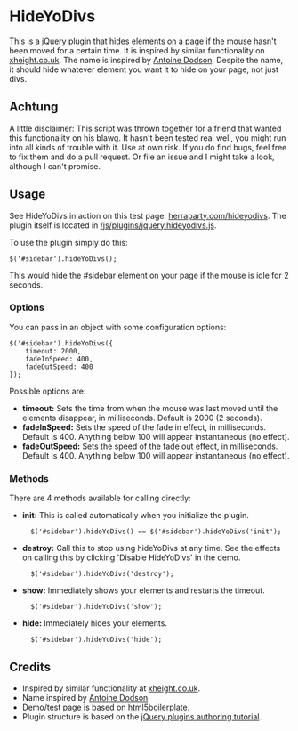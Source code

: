 # HideYoDivs

This is a jQuery plugin that hides elements on a page if the mouse hasn't been moved for a certain time. It is inspired by similar functionality on [xheight.co.uk](http://xheight.co.uk/). The name is inspired by [Antoine Dodson](http://en.wikipedia.org/wiki/Antoine_Dodson). Despite the name, it should hide whatever element you want it to hide on your page, not just divs.

## Achtung

A little disclaimer: This script was thrown together for a friend that wanted this functionality on his blawg. It hasn't been tested real well, you might run into all kinds of trouble with it. Use at own risk. If you do find bugs, feel free to fix them and do a pull request. Or file an issue and I might take a look, although I can't promise.

## Usage

See HideYoDivs in action on this test page: [herraparty.com/hideyodivs](http://herraparty.com/hideyodivs). The plugin itself is located in [/js/plugins/jquery.hideyodivs.js](https://github.com/hrparty/HideYoDivs/tree/master/js/plugins). 

To use the plugin simply do this:
	
	$('#sidebar').hideYoDivs();

This would hide the #sidebar element on your page if the mouse is idle for 2 seconds. 

### Options

You can pass in an object with some configuration options:

	$('#sidebar').hideYoDivs({
		timeout: 2000,
        fadeInSpeed: 400,
        fadeOutSpeed: 400
	});

Possible options are:

* **timeout:** Sets the time from when the mouse was last moved until the elements disappear, in milliseconds. Default is 2000 (2 seconds).
* **fadeInSpeed:** Sets the speed of the fade in effect, in milliseconds. Default is 400. Anything below 100 will appear instantaneous (no effect).
* **fadeOutSpeed:** Sets the speed of the fade out effect, in milliseconds. Default is 400. Anything below 100 will appear instantaneous (no effect).

### Methods

There are 4 methods available for calling directly:

* **init:** This is called automatically when you initialize the plugin.
 
		$('#sidebar').hideYoDivs() == $('#sidebar').hideYoDivs('init');

* **destroy:** Call this to stop using hideYoDivs at any time. See the effects on calling this by clicking 'Disable HideYoDivs' in the demo.

		$('#sidebar').hideYoDivs('destroy');

* **show:** Immediately shows your elements and restarts the timeout.

		$('#sidebar').hideYoDivs('show');

* **hide:** Immediately hides your elements.

		$('#sidebar').hideYoDivs('hide');


## Credits

* Inspired by similar functionality at [xheight.co.uk](http://xheight.co.uk/).
* Name inspired by [Antoine Dodson](http://en.wikipedia.org/wiki/Antoine_Dodson).
* Demo/test page is based on [html5boilerplate](http://h5bp.com).
* Plugin structure is based on the [jQuery plugins authoring tutorial](http://docs.jquery.com/Plugins/Authoring).